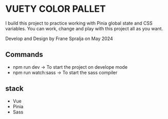 # VUETY COLOR PALLET

I build this project to practice working with Pinia global state and CSS variables.
You can work, change and play with this project all as you want.

Develop and Design by Frane Spralja on May 2024

## Commands
* npm run dev -> To start the project on develope mode
* npm run watch:sass -> To start the sass compiler

## stack
* Vue
* Pinia
* Sass
